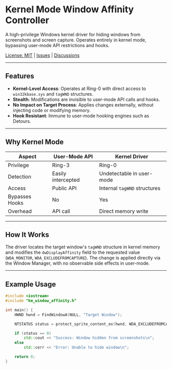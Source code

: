 # Kernel Mode Window Affinity Controller

A high-privilege Windows kernel driver for hiding windows from screenshots and screen capture. Operates entirely in kernel mode, bypassing user-mode API restrictions and hooks.

[License: MIT](LICENSE) | [Issues](https://github.com/YourUsername/KernelWindowAffinity/issues) | [Discussions](https://github.com/YourUsername/KernelWindowAffinity/discussions)

---

## Features

- **Kernel-Level Access**: Operates at Ring-0 with direct access to `win32kbase.sys` and `tagWND` structures.  
- **Stealth**: Modifications are invisible to user-mode API calls and hooks.  
- **No Impact on Target Process**: Applies changes externally, without injecting code or modifying memory.  
- **Hook Resistant**: Immune to user-mode hooking engines such as Detours.

---

## Why Kernel Mode

| Aspect | User-Mode API | Kernel Driver |
|--------|---------------|---------------|
| Privilege | Ring-3 | Ring-0 |
| Detection | Easily intercepted | Undetectable in user-mode |
| Access | Public API | Internal `tagWND` structures |
| Bypasses Hooks | No | Yes |
| Overhead | API call | Direct memory write |

---

## How It Works

The driver locates the target window's `tagWND` structure in kernel memory and modifies the `dwDisplayAffinity` field to the requested value (`WDA_MONITOR`, `WDA_EXCLUDEFROMCAPTURE`). The change is applied directly via the Window Manager, with no observable side effects in user-mode.

---

## Example Usage

```cpp
#include <iostream>
#include "km_window_affinity.h"

int main() {
    HWND hwnd = FindWindowA(NULL, "Target Window");

    NTSTATUS status = protect_sprite_content_ex(hwnd, WDA_EXCLUDEFROMCAPTURE);

    if (status == 0)
        std::cout << "Success: Window hidden from screenshots\n";
    else
        std::cerr << "Error: Unable to hide window\n";

    return 0;
}
